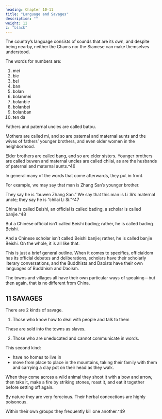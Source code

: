 ```yaml
---
heading: Chapter 10-11
title: "Language and Savages"
description: ""
weight: 12
c: "black"
---
```



The country’s language consists of sounds that are its own, and despite being nearby, neither the Chams nor the Siamese can make themselves understood.

The words for numbers are:

1. mei
2. bie
3. bei
4. ban
5. bolan
6. bolanmei
7. bolanbie
8. bolanbei
9. bolanban
10. ten da 

Fathers and paternal uncles are called batou. 

Mothers are called mi, and so are paternal and maternal aunts and the wives of fathers’ younger brothers, and even older women in the neighborhood. 

Elder brothers are called bang, and so are elder sisters. Younger brothers are called buwen and maternal uncles are called chilai, as are the husbands of paternal and maternal aunts.^46

In general many of the words that come afterwards, they put in front. 

For example, we may say that man is Zhang San’s younger brother.

They say he is “buwen Zhang San.” We say that this man is Li Si’s maternal uncle; they say he is “chilai Li Si.”^47


China is called Beishi, an official is called bading,
a scholar is called banjie.^48 

But a Chinese official isn’t called Beishi bading; rather, he is called bading Beishi.

And a Chinese scholar isn’t called Beishi banjie; rather, he is called banjie Beishi. On the whole, it is all like that.

This is just a brief general outline. When it comes to specifics, officialdom has its official debates and deliberations, scholars have their scholarly literary conversations, and the Buddhists and Daoists have their own languages of Buddhism and Daoism. 

The towns and villages all have their own particular ways of speaking—but then again, that is no different from China.


## 11 SAVAGES

There are 2 kinds of savage.

1. Those who know how to deal with people and talk to them

These are sold into the towns as slaves.

2. Those who are uneducated and cannot communicate in words.

This second kind:
- have no homes to live in
- move from place to place in the mountains, taking their family with them and carrying a clay pot on their head as they walk. 

When they come across a wild animal they shoot it with a bow and arrow, then take it, make a fire by striking stones, roast it, and eat it together before setting off again. 

By nature they are very ferocious. Their herbal concoctions are highly poisonous.

Within their own groups they frequently kill one another.^49